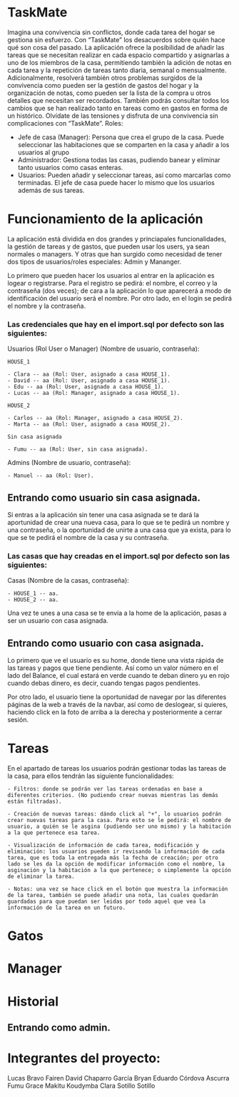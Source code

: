 # TaskMate
Imagina una convivencia sin conflictos, donde cada tarea del hogar se gestiona
sin esfuerzo. Con “TaskMate” los desacuerdos sobre quién hace qué son cosa del
pasado. La aplicación ofrece la posibilidad de añadir las tareas que se necesitan
realizar en cada espacio compartido y asignarlas a uno de los miembros de la
casa, permitiendo también la adición de notas en cada tarea y la repetición de
tareas tanto diaria, semanal o mensualmente. Adicionalmente, resolverá también
otros problemas surgidos de la convivencia como pueden ser la gestión de gastos
del hogar y la organización de notas, como pueden ser la lista de la compra u
otros detalles que necesitan ser recordados. También podrás consultar todos los
cambios que se han realizado tanto en tareas como en gastos en forma de un
histórico. Olvídate de las tensiones y disfruta de una convivencia sin
complicaciones con “TaskMate”.
Roles:
- Jefe de casa (Manager): Persona que crea el grupo de la casa. Puede seleccionar las
habitaciones que se comparten en la casa y añadir a los usuarios al grupo
- Administrador: Gestiona todas las casas, pudiendo banear y eliminar tanto
usuarios como casas enteras.
- Usuarios: Pueden añadir y seleccionar tareas, así como marcarlas como
terminadas.
El jefe de casa puede hacer lo mismo que los usuarios además de sus tareas.

# Funcionamiento de la aplicación
La aplicación está dividida en dos grandes y princiapales funcionalidades, la gestión de tareas y de gastos, que pueden usar los users, ya sean normales o managers. Y otras que han surgido como necesidad de tener dos tipos de usuarios/roles especiales: Admin y Mananger.

Lo primero que pueden hacer los usuarios al entrar en la aplicación es logear o registrarse. Para el registro se pedirá: el nombre, el correo y la contraseña (dos veces); de cara a la aplicación lo que aparecerá a modo de identificación del usuario será el nombre. Por otro lado, en el login se pedirá el nombre y la contraseña.

### Las credenciales que hay en el import.sql por defecto son las siguientes:
Usuarios (Rol User o Manager) (Nombre de usuario, contraseña):

    HOUSE_1

    - Clara -- aa (Rol: User, asignado a casa HOUSE_1).
    - David -- aa (Rol: User, asignado a casa HOUSE_1).
    - Edu -- aa (Rol: User, asignado a casa HOUSE_1).
    - Lucas -- aa (Rol: Manager, asignado a casa HOUSE_1).

    HOUSE_2

    - Carlos -- aa (Rol: Manager, asignado a casa HOUSE_2).
    - Marta -- aa (Rol: User, asignado a casa HOUSE_2).

    Sin casa asignada

    - Fumu -- aa (Rol: User, sin casa asignada).

Admins (Nombre de usuario, contraseña):

    - Manuel -- aa (Rol: User).

## Entrando como usuario sin casa asignada.
Si entras a la aplicación sin tener una casa asignada se te dará la aportunidad de crear una nueva casa, para lo que se te pedirá un nombre y una contraseña, o la oportunidad de unirte a una casa que ya exista, para lo que se te pedirá el nombre de la casa y su contraseña.

### Las casas que hay creadas en el import.sql por defecto son las siguientes:
Casas (Nombre de la casas, contraseña):

    - HOUSE_1 -- aa.
    - HOUSE_2 -- aa.

Una vez te unes a una casa se te envia a la home de la aplicación, pasas a ser un usuario con casa asignada.

## Entrando como usuario con casa asignada.
Lo primero que ve el usuario es su home, donde tiene una vista rápida de las tareas y pagos que tiene pendiente. Así como un valor número en el lado del Balance, el cual estará en verde cuando te deban dinero yu en rojo cuando debas dinero, es decir, cuando tengas pagos pendientes.

Por otro lado, el usuario tiene la oportunidad de navegar por las diferentes páginas de la web a través de la navbar, así como de deslogear, si quieres, haciendo click en la foto de arriba a la derecha y posteriormente a cerrar sesión.

# Tareas
En el apartado de tareas los usuarios podrán gestionar todas las tareas de la casa, para ellos tendrán las siguiente funcionalidades:

    - Filtros: donde se podrán ver las tareas ordenadas en base a diferentes criterios. (No pudiendo crear nuevas mientras las demás están filtradas).

    - Creación de nuevas tareas: dándo click al "+", lo usuarios podrán crear nuevas tareas para la casa. Para esto se le pedirá: el nombre de usuario, a quién se le asgina (pudiendo ser uno mismo) y la habitación a la que pertenece esa tarea.

    - Visualización de información de cada tarea, modificación y eliminación: los usuarios pueden ir revisando la información de cada tarea, que es toda la entregada más la fecha de creación; por otro lado se les da la opción de modificar información como el nombre, la asginación y la habitación a la que pertenece; o simplemente la opción de eliminar la tarea.

    - Notas: una vez se hace click en el botón que muestra la información de la tarea, también se puede añadir una nota, las cuales quedarán guardadas para que puedan ser leidas por todo aquel que vea la información de la tarea en un futuro.

# Gatos

# Manager

# Historial

## Entrando como admin.

# Integrantes del proyecto:
Lucas Bravo Fairen
David Chaparro García
Bryan Eduardo Córdova Ascurra
Fumu Grace Makitu Koudymba
Clara Sotillo Sotillo